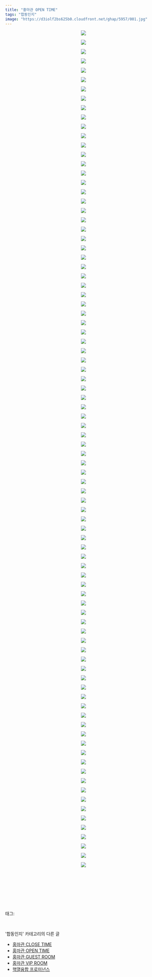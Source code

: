 ```yaml
---
title: "홍마관 OPEN TIME"
tags: "합동인지"
image: "https://d3iolf2bs625b0.cloudfront.net/ghap/5957/001.jpg"
---
```

<div class="article">
<p style="text-align: center; clear: none; float: none;"><img src="{{ site.imgserver3 }}/ghap/5957/001.jpg"/></p>
<p style="text-align: center; clear: none; float: none;"><img src="{{ site.imgserver3 }}/ghap/5957/002.jpg"/></p>
<p style="text-align: center; clear: none; float: none;"><img src="{{ site.imgserver3 }}/ghap/5957/003.jpg"/></p>
<p style="text-align: center; clear: none; float: none;"><img src="{{ site.imgserver3 }}/ghap/5957/004.jpg"/></p>
<p style="text-align: center; clear: none; float: none;"><img src="{{ site.imgserver3 }}/ghap/5957/005.jpg"/></p>
<p style="text-align: center; clear: none; float: none;"><img src="{{ site.imgserver3 }}/ghap/5957/006.jpg"/></p>
<p style="text-align: center; clear: none; float: none;"><img src="{{ site.imgserver3 }}/ghap/5957/007.jpg"/></p>
<p style="text-align: center; clear: none; float: none;"><img src="{{ site.imgserver3 }}/ghap/5957/008.jpg"/></p>
<p style="text-align: center; clear: none; float: none;"><img src="{{ site.imgserver3 }}/ghap/5957/009.jpg"/></p>
<p style="text-align: center; clear: none; float: none;"><img src="{{ site.imgserver3 }}/ghap/5957/010.jpg"/></p>
<p style="text-align: center; clear: none; float: none;"><img src="{{ site.imgserver3 }}/ghap/5957/011.jpg"/></p>
<p style="text-align: center; clear: none; float: none;"><img src="{{ site.imgserver3 }}/ghap/5957/012.jpg"/></p>
<p style="text-align: center; clear: none; float: none;"><img src="{{ site.imgserver3 }}/ghap/5957/013.jpg"/></p>
<p style="text-align: center; clear: none; float: none;"><img src="{{ site.imgserver3 }}/ghap/5957/014.jpg"/></p>
<p style="text-align: center; clear: none; float: none;"><img src="{{ site.imgserver3 }}/ghap/5957/015.jpg"/></p>
<p style="text-align: center; clear: none; float: none;"><img src="{{ site.imgserver3 }}/ghap/5957/016.jpg"/></p>
<p style="text-align: center; clear: none; float: none;"><img src="{{ site.imgserver3 }}/ghap/5957/017.jpg"/></p>
<p style="text-align: center; clear: none; float: none;"><img src="{{ site.imgserver3 }}/ghap/5957/018.jpg"/></p>
<p style="text-align: center; clear: none; float: none;"><img src="{{ site.imgserver3 }}/ghap/5957/019.jpg"/></p>
<p style="text-align: center; clear: none; float: none;"><img src="{{ site.imgserver3 }}/ghap/5957/020.jpg"/></p>
<p style="text-align: center; clear: none; float: none;"><img src="{{ site.imgserver3 }}/ghap/5957/021.jpg"/></p>
<p style="text-align: center; clear: none; float: none;"><img src="{{ site.imgserver3 }}/ghap/5957/022.jpg"/></p>
<p style="text-align: center; clear: none; float: none;"><img src="{{ site.imgserver3 }}/ghap/5957/023.jpg"/></p>
<p style="text-align: center; clear: none; float: none;"><img src="{{ site.imgserver3 }}/ghap/5957/024.jpg"/></p>
<p style="text-align: center; clear: none; float: none;"><img src="{{ site.imgserver3 }}/ghap/5957/025.jpg"/></p>
<p style="text-align: center; clear: none; float: none;"><img src="{{ site.imgserver3 }}/ghap/5957/026.jpg"/></p>
<p style="text-align: center; clear: none; float: none;"><img src="{{ site.imgserver3 }}/ghap/5957/027.jpg"/></p>
<p style="text-align: center; clear: none; float: none;"><img src="{{ site.imgserver3 }}/ghap/5957/028.jpg"/></p>
<p style="text-align: center; clear: none; float: none;"><img src="{{ site.imgserver3 }}/ghap/5957/029.jpg"/></p>
<p style="text-align: center; clear: none; float: none;"><img src="{{ site.imgserver3 }}/ghap/5957/030.jpg"/></p>
<p style="text-align: center; clear: none; float: none;"><img src="{{ site.imgserver3 }}/ghap/5957/031.jpg"/></p>
<p style="text-align: center; clear: none; float: none;"><img src="{{ site.imgserver3 }}/ghap/5957/032.jpg"/></p>
<p style="text-align: center; clear: none; float: none;"><img src="{{ site.imgserver3 }}/ghap/5957/033.jpg"/></p>
<p style="text-align: center; clear: none; float: none;"><img src="{{ site.imgserver3 }}/ghap/5957/034.jpg"/></p>
<p style="text-align: center; clear: none; float: none;"><img src="{{ site.imgserver3 }}/ghap/5957/035.jpg"/></p>
<p style="text-align: center; clear: none; float: none;"><img src="{{ site.imgserver3 }}/ghap/5957/036.jpg"/></p>
<p style="text-align: center; clear: none; float: none;"><img src="{{ site.imgserver3 }}/ghap/5957/037.jpg"/></p>
<p style="text-align: center; clear: none; float: none;"><img src="{{ site.imgserver3 }}/ghap/5957/038.jpg"/></p>
<p style="text-align: center; clear: none; float: none;"><img src="{{ site.imgserver3 }}/ghap/5957/039.jpg"/></p>
<p style="text-align: center; clear: none; float: none;"><img src="{{ site.imgserver3 }}/ghap/5957/040.jpg"/></p>
<p style="text-align: center; clear: none; float: none;"><img src="{{ site.imgserver3 }}/ghap/5957/041.jpg"/></p>
<p style="text-align: center; clear: none; float: none;"><img src="{{ site.imgserver3 }}/ghap/5957/042.jpg"/></p>
<p style="text-align: center; clear: none; float: none;"><img src="{{ site.imgserver3 }}/ghap/5957/043.jpg"/></p>
<p style="text-align: center; clear: none; float: none;"><img src="{{ site.imgserver3 }}/ghap/5957/044.jpg"/></p>
<p style="text-align: center; clear: none; float: none;"><img src="{{ site.imgserver3 }}/ghap/5957/045.jpg"/></p>
<p style="text-align: center; clear: none; float: none;"><img src="{{ site.imgserver3 }}/ghap/5957/046.jpg"/></p>
<p style="text-align: center; clear: none; float: none;"><img src="{{ site.imgserver3 }}/ghap/5957/047.jpg"/></p>
<p style="text-align: center; clear: none; float: none;"><img src="{{ site.imgserver3 }}/ghap/5957/048.jpg"/></p>
<p style="text-align: center; clear: none; float: none;"><img src="{{ site.imgserver3 }}/ghap/5957/049.jpg"/></p>
<p style="text-align: center; clear: none; float: none;"><img src="{{ site.imgserver3 }}/ghap/5957/050.jpg"/></p>
<p style="text-align: center; clear: none; float: none;"><img src="{{ site.imgserver3 }}/ghap/5957/051.jpg"/></p>
<p style="text-align: center; clear: none; float: none;"><img src="{{ site.imgserver3 }}/ghap/5957/052.jpg"/></p>
<p style="text-align: center; clear: none; float: none;"><img src="{{ site.imgserver3 }}/ghap/5957/053.jpg"/></p>
<p style="text-align: center; clear: none; float: none;"><img src="{{ site.imgserver3 }}/ghap/5957/054.jpg"/></p>
<p style="text-align: center; clear: none; float: none;"><img src="{{ site.imgserver3 }}/ghap/5957/055.jpg"/></p>
<p style="text-align: center; clear: none; float: none;"><img src="{{ site.imgserver3 }}/ghap/5957/056.jpg"/></p>
<p style="text-align: center; clear: none; float: none;"><img src="{{ site.imgserver3 }}/ghap/5957/057.jpg"/></p>
<p style="text-align: center; clear: none; float: none;"><img src="{{ site.imgserver3 }}/ghap/5957/058.jpg"/></p>
<p style="text-align: center; clear: none; float: none;"><img src="{{ site.imgserver3 }}/ghap/5957/059.jpg"/></p>
<p style="text-align: center; clear: none; float: none;"><img src="{{ site.imgserver3 }}/ghap/5957/060.jpg"/></p>
<p style="text-align: center; clear: none; float: none;"><img src="{{ site.imgserver3 }}/ghap/5957/061.jpg"/></p>
<p style="text-align: center; clear: none; float: none;"><img src="{{ site.imgserver3 }}/ghap/5957/062.jpg"/></p>
<p style="text-align: center; clear: none; float: none;"><img src="{{ site.imgserver3 }}/ghap/5957/063.jpg"/></p>
<p style="text-align: center; clear: none; float: none;"><img src="{{ site.imgserver3 }}/ghap/5957/064.jpg"/></p>
<p style="text-align: center; clear: none; float: none;"><img src="{{ site.imgserver3 }}/ghap/5957/065.jpg"/></p>
<p style="text-align: center; clear: none; float: none;"><img src="{{ site.imgserver3 }}/ghap/5957/066.jpg"/></p>
<p style="text-align: center; clear: none; float: none;"><img src="{{ site.imgserver3 }}/ghap/5957/067.jpg"/></p>
<p style="text-align: center; clear: none; float: none;"><img src="{{ site.imgserver3 }}/ghap/5957/068.jpg"/></p>
<p style="text-align: center; clear: none; float: none;"><img src="{{ site.imgserver3 }}/ghap/5957/069.jpg"/></p>
<p style="text-align: center; clear: none; float: none;"><img src="{{ site.imgserver3 }}/ghap/5957/070.jpg"/></p>
<p style="text-align: center; clear: none; float: none;"><img src="{{ site.imgserver3 }}/ghap/5957/071.jpg"/></p>
<p style="text-align: center; clear: none; float: none;"><img src="{{ site.imgserver3 }}/ghap/5957/072.jpg"/></p>
<p style="text-align: center; clear: none; float: none;"><img src="{{ site.imgserver3 }}/ghap/5957/073.jpg"/></p>
<p style="text-align: center; clear: none; float: none;"><img src="{{ site.imgserver3 }}/ghap/5957/074.jpg"/></p>
<p style="text-align: center; clear: none; float: none;"><img src="{{ site.imgserver3 }}/ghap/5957/075.jpg"/></p>
<p style="text-align: center; clear: none; float: none;"><img src="{{ site.imgserver3 }}/ghap/5957/076.jpg"/></p>
<p style="text-align: center; clear: none; float: none;"><img src="{{ site.imgserver3 }}/ghap/5957/077.jpg"/></p>
<p style="text-align: center; clear: none; float: none;"><img src="{{ site.imgserver3 }}/ghap/5957/078.jpg"/></p>
<p style="text-align: center; clear: none; float: none;"><img src="{{ site.imgserver3 }}/ghap/5957/079.jpg"/></p>
<p style="text-align: center; clear: none; float: none;"><img src="{{ site.imgserver3 }}/ghap/5957/080.jpg"/></p>
<p style="text-align: center; clear: none; float: none;"><img src="{{ site.imgserver3 }}/ghap/5957/081.jpg"/></p>
<p style="text-align: center; clear: none; float: none;"><img src="{{ site.imgserver3 }}/ghap/5957/082.jpg"/></p>
<p style="text-align: center; clear: none; float: none;"><img src="{{ site.imgserver3 }}/ghap/5957/083.jpg"/></p>
<p style="text-align: center; clear: none; float: none;"><img src="{{ site.imgserver3 }}/ghap/5957/084.jpg"/></p>
<p style="text-align: center; clear: none; float: none;"><img src="{{ site.imgserver3 }}/ghap/5957/085.jpg"/></p>
<p style="text-align: center; clear: none; float: none;"><img src="{{ site.imgserver3 }}/ghap/5957/086.jpg"/></p>
<p style="text-align: center; clear: none; float: none;"><img src="{{ site.imgserver3 }}/ghap/5957/087.jpg"/></p>
<p style="text-align: center; clear: none; float: none;"><img src="{{ site.imgserver3 }}/ghap/5957/088.jpg"/></p>
<p style="text-align: center; clear: none; float: none;"><img src="{{ site.imgserver3 }}/ghap/5957/089.jpg"/></p>
<p style="text-align: center; clear: none; float: none;"><img src="{{ site.imgserver3 }}/ghap/5957/090.jpg"/></p>
<p style="text-align: center; clear: none; float: none;"><br/></p>
<p style="text-align: center; clear: none; float: none;"><br/></p>
<p><br/></p>
</div><br/>
<div class="tagTrail">
<p>태그: </p>
<ul>
</ul>
</div><br/>
<div class="another">
<p>'합동인지' 카테고리의 다른 글</p>
<ul>
<li><a href="/ghap_5958">홍마관 CLOSE TIME</a></li>
<li><a href="/ghap_5957">홍마관 OPEN TIME</a></li>
<li><a href="/ghap_5956">홍마관 GUEST ROOM</a></li>
<li><a href="/ghap_5955">홍마관 VIP ROOM</a></li>
<li><a href="/ghap_5954">핵열융합 프로미넌스</a></li>
</ul>
</div><br/>
